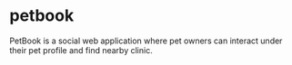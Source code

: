 # petbook
PetBook is a social web application where pet owners can interact under their pet profile and find nearby clinic.
